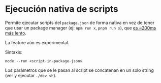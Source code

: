 # Ejecución nativa de scripts
Permite ejecutar scripts del `package.json` de forma nativa en vez de tener que usar un package manager (ej: `npm run x`, `pnpm run x`), que [es ~200ms más lento](https://github.com/nodejs/node/pull/52190).

La feature aún es experimental.

Sintaxis:
```
node --run <script-in-package-json>
```

Los parámetros que se le pasan al script se concatenan en un solo string (ver y ejecutar `./dev.sh`).
